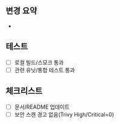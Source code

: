## 변경 요약
- 

## 테스트
- [ ] 로컬 빌드/스모크 통과
- [ ] 관련 유닛/통합 테스트 통과

## 체크리스트
- [ ] 문서/README 업데이트
- [ ] 보안 스캔 경고 없음(Trivy High/Critical=0)
